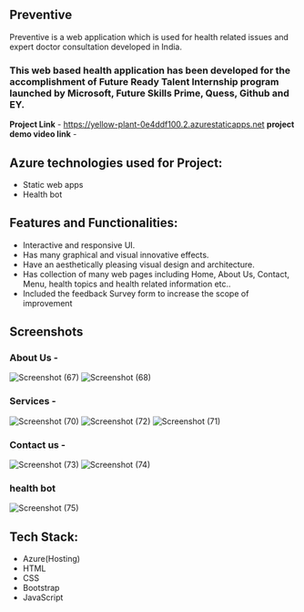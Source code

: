 ## Preventive ## 

Preventive is a web application which is used for health related issues and expert doctor consultation developed in India.

### This web based health application has been developed for the accomplishment of Future Ready Talent Internship program launched by Microsoft, Future Skills Prime, Quess, Github and EY.


**Project Link** - https://yellow-plant-0e4ddf100.2.azurestaticapps.net
**project demo video link** - 


## Azure technologies used for Project:

- Static web apps
- Health bot

## Features and Functionalities:

- Interactive and responsive UI.
- Has many graphical and visual innovative effects.
- Have an aesthetically pleasing visual design and architecture.
- Has collection of many web pages including Home, About Us, Contact, Menu, health topics and health related information etc..
- Included the feedback Survey form to increase the scope of improvement 


## Screenshots


### About Us -
![Screenshot (67)](https://user-images.githubusercontent.com/111230316/206103161-70ca8c8c-2454-46cc-b600-2f77a410f2f7.png)
![Screenshot (68)](https://user-images.githubusercontent.com/111230316/206103181-6b16d1dc-7042-4fc4-a6cc-5773323701d9.png)


### Services -
![Screenshot (70)](https://user-images.githubusercontent.com/111230316/206103108-79274e4c-62f1-43ad-acef-d7623ee6a94e.png)
![Screenshot (72)](https://user-images.githubusercontent.com/111230316/206103046-718437fe-b202-4fd6-a9dc-a7e6274fb164.png)
![Screenshot (71)](https://user-images.githubusercontent.com/111230316/206103070-e2e485b2-ea13-4c75-9dbd-cb5e20da7462.png)


### Contact us -
![Screenshot (73)](https://user-images.githubusercontent.com/111230316/206102980-2d693cc7-40ee-4f9f-89f0-0819c609ff66.png)
![Screenshot (74)](https://user-images.githubusercontent.com/111230316/206102991-ff8b4881-2a25-472c-86d7-6ab24af7ef6b.png)


### health bot
![Screenshot (75)](https://user-images.githubusercontent.com/111230316/206102951-7607212a-9a9f-45fb-9964-913c516072ca.png)


## Tech Stack:

* Azure(Hosting)
* HTML
* CSS
* Bootstrap
* JavaScript

